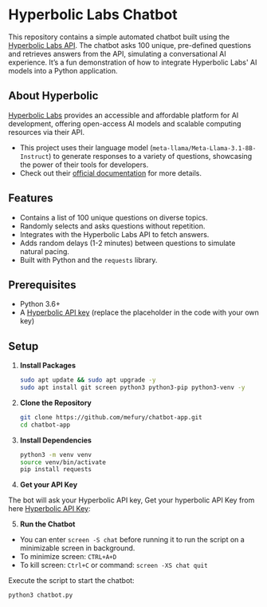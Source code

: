# Hyperbolic Labs Chatbot
This repository contains a simple automated chatbot built using the [Hyperbolic Labs API](https://app.hyperbolic.xyz). The chatbot asks 100 unique, pre-defined questions and retrieves answers from the API, simulating a conversational AI experience. It’s a fun demonstration of how to integrate Hyperbolic Labs' AI models into a Python application.

## About Hyperbolic
[Hyperbolic Labs](https://hyperbolic.xyz) provides an accessible and affordable platform for AI development, offering open-access AI models and scalable computing resources via their API.
* This project uses their language model (`meta-llama/Meta-Llama-3.1-8B-Instruct`) to generate responses to a variety of questions, showcasing the power of their tools for developers.
* Check out their [official documentation](https://docs.hyperbolic.xyz) for more details.

## Features
- Contains a list of 100 unique questions on diverse topics.
- Randomly selects and asks questions without repetition.
- Integrates with the Hyperbolic Labs API to fetch answers.
- Adds random delays (1-2 minutes) between questions to simulate natural pacing.
- Built with Python and the `requests` library.

## Prerequisites
- Python 3.6+
- A [Hyperbolic API key](https://app.hyperbolic.xyz/settings) (replace the placeholder in the code with your own key)

## Setup
1. **Install Packages**
   ```bash
   sudo apt update && sudo apt upgrade -y
   sudo apt install git screen python3 python3-pip python3-venv -y
   ```
2. **Clone the Repository**
   ```bash
   git clone https://github.com/mefury/chatbot-app.git
   cd chatbot-app
   ```
3. **Install Dependencies**
   ```bash
   python3 -m venv venv
   source venv/bin/activate
   pip install requests
   ```
4. **Get your API Key**

The bot will ask your Hyperbolic API key, Get your hyperbolic API Key from here [Hyperbolic API Key](https://app.hyperbolic.xyz/settings):

5. **Run the Chatbot**

* You can enter `screen -S chat` before running it to run the script on a minimizable screen in background.
* To minimize screen: `CTRL+A+D`
* To kill screen: `Ctrl+C` or command: `screen -XS chat quit`

Execute the script to start the chatbot:
   ```bash
   python3 chatbot.py
   ```







